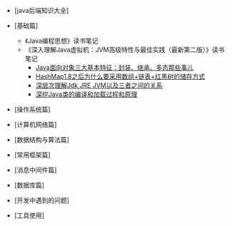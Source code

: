 
                                                                  

- [java后端知识大全]
 
- [基础篇]
  - 《Java编程思想》读书笔记
  - 《深入理解Java虚拟机：JVM高级特性与最佳实践（最新第二版）》读书笔记
    - [Java面向对象三大基本特征：封装、继承、多态那些事儿](https://mp.weixin.qq.com/s?__biz=MzUzOTAwNzI2MQ==&mid=2247484007&idx=2&sn=0e4335ee789b3e13083c4fd9771c196a&chksm=face4215cdb9cb030af49f09a6c9bb1f66e0a4db65ecd865f8edd7b406f6f3a690967b0e3dfb&token=1566474951&lang=zh_CN#rd)
    - [HashMap1.8之后为什么要采用数组+链表+红黑树的储存方式](https://mp.weixin.qq.com/s?__biz=MzUzOTAwNzI2MQ==&mid=2247483947&idx=1&sn=a39465021f8aa79ff29bc23e19126cc5&chksm=face4259cdb9cb4f6d85cde9b8f7013f33dcdf312b17a1f927a663e29f9be4294fbfc507ea97&token=1619782870&lang=zh_CN#rd)
    - [深层次理解Jdk JRE JVM以及三者之间的关系](https://mp.weixin.qq.com/s?__biz=MzUzOTAwNzI2MQ==&mid=2247483731&idx=1&sn=83238ba08f3af62a318b13a357668859&chksm=face4121cdb9c8378c70946254c6261e4e685561b8e5590aa796e445d278be440440bc03a676&token=928701946&lang=zh_CN#rd)
    - [深挖Java类的编译和加载过程和原理](https://mp.weixin.qq.com/s?__biz=MzUzOTAwNzI2MQ==&mid=2247484007&idx=1&sn=382452244857480453af3727e263458b&chksm=face4215cdb9cb039a707bf787fc2273c2e1a6f7aebf3ff2e7c7c073242ead72e0a62da80b20&token=1566474951&lang=zh_CN#rd)
- [操作系统篇]
- [计算机网络篇]
- [数据结构与算法篇]
- [常用框架篇]
- [消息中间件篇]
- [数据库篇]
- [开发中遇到的问题]
- [工具使用]

  
